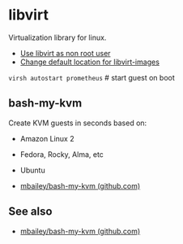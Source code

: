 # libvirt

Virtualization library for linux.

- [Use libvirt as non root user](use-libvirt-as-non-root-user.md)
- [Change default location for libvirt-images](change-default-location-for-libvirt-images.md)

```virsh autostart prometheus``` #  start guest on boot

## bash-my-kvm

Create KVM guests in seconds based on:

- Amazon Linux 2
- Fedora, Rocky, Alma, etc
- Ubuntu

- [mbailey/bash-my-kvm (github.com)](https://github.com/mbailey/bash-my-kvm)

## See also

- [mbailey/bash-my-kvm (github.com)](https://github.com/mbailey/bash-my-kvm)

